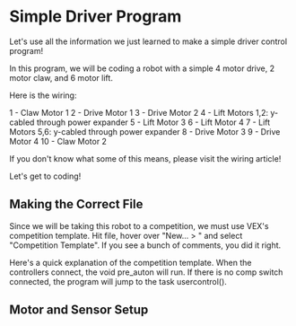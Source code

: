 # Simple Driver Program

Let's use all the information we just learned to make a simple driver control program!

In this program, we will be coding a robot with a simple 4 motor drive, 2 motor claw, and 6 motor lift.

Here is the wiring:

1 - Claw Motor 1
2 - Drive Motor 1
3 - Drive Motor 2
4 - Lift Motors 1,2: y-cabled through power expander
5 - Lift Motor 3
6 - Lift Motor 4
7 - Lift Motors 5,6: y-cabled through power expander
8 - Drive Motor 3
9 - Drive Motor 4
10 - Claw Motor 2

If you don't know what some of this means, please visit the wiring article!

Let's get to coding!

## Making the Correct File

Since we will be taking this robot to a competition, we must use VEX's competition template. Hit file, hover over "New... > " and select "Competition Template". If you see a bunch of comments, you did it right.

Here's a quick explanation of the competition template. When the controllers connect, the void pre_auton will run. If there is no comp switch connected, the program will jump to the task usercontrol(). 

## Motor and Sensor Setup

